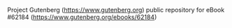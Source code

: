 Project Gutenberg (https://www.gutenberg.org) public repository for eBook #62184 (https://www.gutenberg.org/ebooks/62184)
